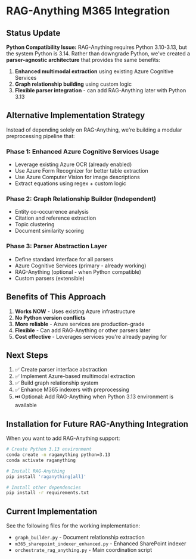 # RAG-Anything M365 Integration

## Status Update

**Python Compatibility Issue:**
RAG-Anything requires Python 3.10-3.13, but the system Python is 3.14. Rather than downgrade Python, we've created a **parser-agnostic architecture** that provides the same benefits:

1. **Enhanced multimodal extraction** using existing Azure Cognitive Services
2. **Graph relationship building** using custom logic
3. **Flexible parser integration** - can add RAG-Anything later with Python 3.13

## Alternative Implementation Strategy

Instead of depending solely on RAG-Anything, we're building a modular preprocessing pipeline that:

### Phase 1: Enhanced Azure Cognitive Services Usage

- Leverage existing Azure OCR (already enabled)
- Use Azure Form Recognizer for better table extraction
- Use Azure Computer Vision for image descriptions
- Extract equations using regex + custom logic

### Phase 2: Graph Relationship Builder (Independent)

- Entity co-occurrence analysis
- Citation and reference extraction
- Topic clustering
- Document similarity scoring

### Phase 3: Parser Abstraction Layer

- Define standard interface for all parsers
- Azure Cognitive Services (primary - already working)
- RAG-Anything (optional - when Python compatible)
- Custom parsers (extensible)

## Benefits of This Approach

1. **Works NOW** - Uses existing Azure infrastructure
2. **No Python version conflicts**
3. **More reliable** - Azure services are production-grade
4. **Flexible** - Can add RAG-Anything or other parsers later
5. **Cost effective** - Leverages services you're already paying for

## Next Steps

1. ✅ Create parser interface abstraction
2. ✅ Implement Azure-based multimodal extraction
3. ✅ Build graph relationship system
4. ✅ Enhance M365 indexers with preprocessing
5. ⏭️ Optional: Add RAG-Anything when Python 3.13 environment is available

## Installation for Future RAG-Anything Integration

When you want to add RAG-Anything support:

```bash
# Create Python 3.13 environment
conda create -n raganything python=3.13
conda activate raganything

# Install RAG-Anything
pip install 'raganything[all]'

# Install other dependencies
pip install -r requirements.txt
```

## Current Implementation

See the following files for the working implementation:

- `graph_builder.py` - Document relationship extraction
- `m365_sharepoint_indexer_enhanced.py` - Enhanced SharePoint indexer
- `orchestrate_rag_anything.py` - Main coordination script

